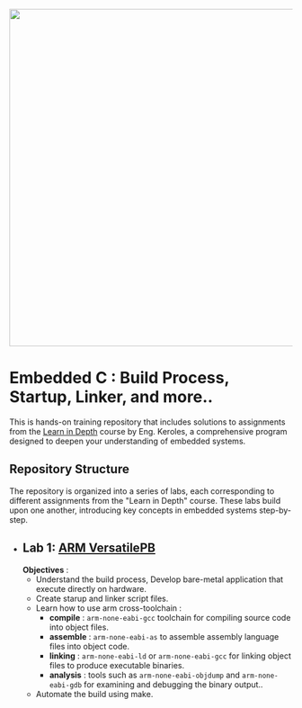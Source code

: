 <div align="center">
  <div>&nbsp;</div>
  <img src="assets\DALL·E.jpg" width="600" /> 
</div>



# Embedded C : Build Process, Startup, Linker, and more..

 This is hands-on training repository that includes solutions to assignments from the [Learn in Depth](https://www.learn-in-depth-store.com/) course by Eng. Keroles, a comprehensive program designed to deepen your understanding of embedded systems.

## Repository Structure
The repository is organized into a series of labs, each corresponding to different assignments from the "Learn in Depth" course. These labs build upon one another, introducing key concepts in embedded systems step-by-step.


- ## Lab 1: [ARM VersatilePB](Lab1-ARM-VersatilePB) 
    **Objectives** : 
    - Understand the build process, Develop bare-metal application that execute directly on hardware.
    - Create starup and linker script files. 
    - Learn how to use arm cross-toolchain : 
        - **compile**  : `arm-none-eabi-gcc` toolchain for compiling source code into object files.
        - **assemble** : `arm-none-eabi-as` to assemble assembly language files into object code.
        - **linking**  : `arm-none-eabi-ld` or `arm-none-eabi-gcc` for linking object files to produce executable binaries. 
        - **analysis** : tools such as `arm-none-eabi-objdump` and `arm-none-eabi-gdb` for examining and debugging the binary output..
    - Automate the build using make. 
    
